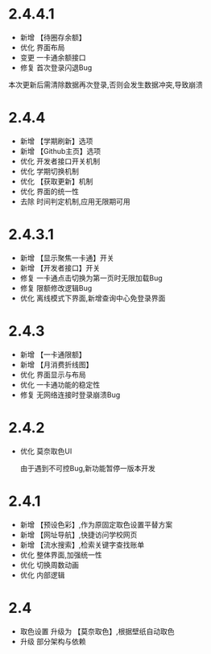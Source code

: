 # 2.4.4.1
- 新增   【待圈存余额】 
- 优化    界面布局 
- 变更    一卡通余额接口 
- 修复    首次登录闪退Bug

 本次更新后需清除数据再次登录,否则会发生数据冲突,导致崩溃

# 2.4.4
- 新增    【学期刷新】选项
- 新增    【Github主页】选项 
- 优化    开发者接口开关机制 
- 优化     学期切换机制 
- 优化    【获取更新】机制 
- 优化     界面的统一性 
- 去除      时间判定机制,应用无限期可用

# 2.4.3.1
- 新增   【显示聚焦一卡通】开关 
- 新增   【开发者接口】开关 
- 修复     一卡通点击切换为第一页时无限加载Bug 
- 修复     限额修改逻辑Bug 
- 优化     离线模式下界面,新增查询中心免登录界面

# 2.4.3
- 新增   【一卡通限额】
- 新增   【月消费折线图】 
- 优化    界面显示与布局 
- 优化    一卡通功能的稳定性 
- 修复    无网络连接时登录崩溃Bug

# 2.4.2
- 优化  莫奈取色UI

  由于遇到不可控Bug,新功能暂停一版本开发

# 2.4.1
- 新增   【预设色彩】,作为原固定取色设置平替方案 
- 新增   【网址导航】,快捷访问学校网页 
- 新增   【流水搜索】,检索关键字查找账单 
- 优化    整体界面,加强统一性 
- 优化   切换周数动画 
- 优化   内部逻辑


# 2.4
- 取色设置  升级为 【莫奈取色】,根据壁纸自动取色 
- 升级   部分架构与依赖